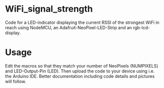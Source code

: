 # WiFi_signal_strength
 Code for a LED-indicator displaying the current RSSI of the strongest WiFi in reach using NodeMCU, an Adafruit-NeoPixel-LED-Strip and an rgb-lcd-display.
 
 # Usage
 Edit the macros so that they match your number of NeoPixels (NUMPIXELS) and LED-Output-Pin (LED). Then upload the code to your device using i.e. the Arduino IDE. Better documentation including code details and pictures will follow.
